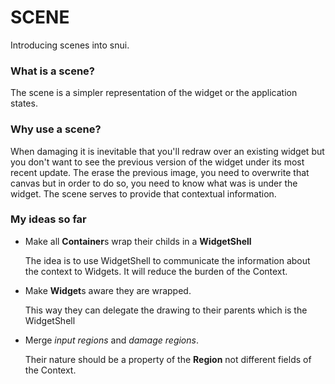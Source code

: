 # SCENE

Introducing scenes into snui.

### What is a scene?

The scene is a simpler representation of the widget or the application states.

### Why use a scene?

When damaging it is inevitable that you'll redraw over an existing widget but you don't want to see the previous
version of the widget under its most recent update. The erase the previous image, you need to overwrite that canvas
but in order to do so, you need to know what was is under the widget. The scene serves to provide that contextual information.

### My ideas so far

- Make all **Container**s wrap their childs in a **WidgetShell**

    The idea is to use WidgetShell to communicate the information about the context to Widgets.
	It will reduce the burden of the Context.
	
- Make **Widget**s aware they are wrapped.
 
	This way they can delegate the drawing to their parents which is the WidgetShell
	
- Merge _input regions_ and _damage regions_.
 
	Their nature should be a property of the **Region** not different fields of the Context.
